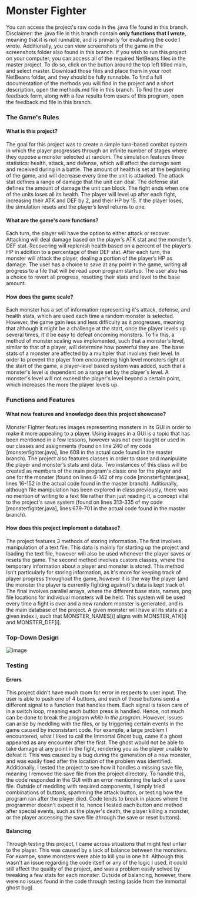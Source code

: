 # Monster Fighter
You can access the project's raw code in the .java file found in this branch. Disclaimer: the .java file in this branch contain __only functions that I wrote__, meaning that it is not runnable, and is primarily for evaluating the code I wrote. Additionally, you can view screenshots of the game in the screenshots folder also found in this branch. If you wish to run this project on your computer, you can access all of the required NetBeans files in the master project. To do so, click on the button around the top left titled main, and select master. Download those files and place them in your root NetBeans folder, and they should be fully runnable. To find a full documentation of the methods you will find in the project and a short description, open the methods.md file in this branch. To find the user feedback form, along with a few results from users of this program, open the feedback.md file in this branch.

### The Game's Rules
#### What is this project?
The goal for this project was to create a simple turn-based combat system in which the player progresses through an infinite number of stages where they oppose a monster selected at random. The simulation features three statistics: health, attack, and defense, which will affect the damage sent and received during in a battle. The amount of health is set at the beginning of the game, and will decrease every time the unit is attacked. The attack stat defines a range of damage that the unit can deal. The defense stat defines the amount of damage the unit can block. The fight ends when one of the units loses all its health. The player will level up after each fight, increasing their ATK and DEF by 2, and their HP by 15. If the player loses, the simulation resets and the player’s level returns to one.

#### What are the game's core functions?
Each turn, the player will have the option to either attack or recover. Attacking will deal damage based on the player’s ATK stat and the monster’s DEF stat. Recovering will replenish health based on a percent of the player’s HP in addition to a percentage of their DEF stat. After each turn, the monster will attack the player, dealing a portion of the player’s HP as damage. The user has a choice to save at any point in the game, writing all progress to a file that will be read upon program startup. The user also has a choice to revert all progress, resetting their stats and level to the base amount.

#### How does the game scale?
Each monster has a set of information representing it's attack, defense, and health stats, which are used each time a random monster is selected. However, the game gain less and less difficulty as it progresses, meaning that although it might be a challenge at the start, once the player levels up several times, it'd be easy to defeat oncoming monsters. To fix this, a method of monster scaling was implemented, such that a monster's level, similar to that of a player, will determine how powerful they are. The base stats of a monster are affected by a multipler that involves their level. In order to prevent the player from encountering high level monsters right at the start of the game, a player-level based system was added, such that a monster's level is dependent on a range set by the player's level. A monster's level will not exceed the player's level beyond a certain point, which increases the more the player levels up.

### Functions and Features
#### What new features and knowledge does this project showcase?
Monster Fighter features images representing monsters in its GUI in order to make it more appealing to a player. Using images in a GUI is a topic that has been mentioned in a few lessons, however was not ever taught or used in our classes and assignments (found on line 240 of my code [monsterfighter.java], line 609 in the actual code found in the master branch). The project also features classes in order to store and manipulate the player and monster’s stats and data. Two instances of this class will be created as members of the main program's class: one for the player and one for the monster (found on lines 6-142 of my code [monsterfighter.java], lines 16-152 in the actual code found in the master branch). Aditionally, although file manipulation has been explored in class previously, there was no mention of writing to a text file rather than just reading it, a concept vital to the project's save system (found on lines 313-335 of my code [monsterfighter.java], lines 679-701 in the actual code found in the master branch).

#### How does this project implement a database?
The project features 3 methods of storing information. The first involves manipulation of a text file. This data is mainly for starting up the project and loading the text file, however will also be used whenever the player saves or resets the game. The second method involves custom classes, where the temporary information about a player and monster is stored. This method isn't particularly for storing information, as it's more for keeping track of player progress throughout the game, however it is the way the player (and the monster the player is currently fighting against)'s data is kept track of. The final involves parallel arrays, where the different base stats, names, png file locations for individual monsters will be held. This system will be used every time a fight is over and a new random monster is generated, and is the main database of the project. A given monster will have all its stats at a given index i, such that MONSTER_NAMES[i] aligns with MONSTER_ATK[i] and MONSTER_DEF[i].

### Top-Down Design
![image](https://user-images.githubusercontent.com/59585745/122836829-08050580-d2c1-11eb-84e7-adfd779e7f0a.png)

### Testing
#### Errors
This project didn't have much room for error in respects to user input. The user is able to push one of 4 buttons, and each of those buttons send a different signal to a function that handles them. Each signal is taken care of in a switch loop, meaning each button press is handled. Hence, not much can be done to break the program _while in the program_. However, issues can arise by meddling with the files, or by triggering certain events in the game caused by inconsistant code. For example, a large problem I encountered, what I liked to call the Immortal Ghost bug, came if a ghost appeared as any encounter after the first. The ghost would not be able to take damage at any point in the fight, rendering you as the player unable to defeat it. This was caused by a bug during the generation of a new monster, and was easily fixed after the location of the problem was identified. Additionally, I tested the project to see how it handles a missing save file, meaning I removed the save file from the project directory. To handle this, the code responded in the GUI with an error mentioning the lack of a save file. Outside of meddling with required components, I simply tried combinations of buttons, spamming the attack button, or testing how the program ran after the player died. Code tends to break in places where the programmer doesn't expect it to, hence I tested each button and method after special events, such as the player's death, the player killing a monster, or the player accessing the save file (through the save or reset buttons).

#### Balancing
Through testing this project, I came across situations that might feel unfair to the player. This was caused by a lack of balance between the monsters. For exampe, some monsters were able to kill you in one hit. Although this wasn't an issue regarding the code itself or any of the logic I used, it could still affect the quality of the project, and was a problem easily solved by tweaking a few stats for each monster. Outside of balancing, however, there were no issues found in the code through testing (aside from the immortal ghost bug).
